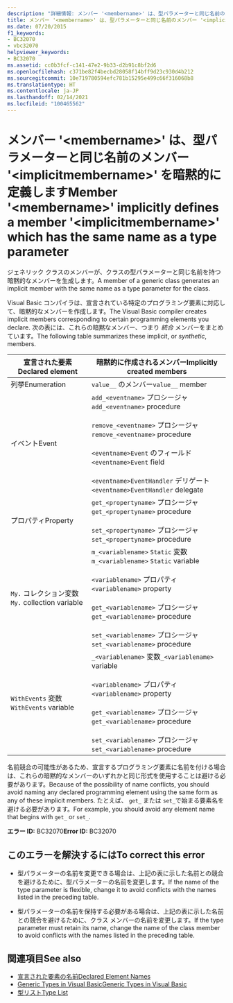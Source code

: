 ```yaml
---
description: "詳細情報: メンバー '<membername>' は、型パラメーターと同じ名前のメンバー '<implicitmembername>' を暗黙的に定義します"
title: メンバー '<membername>' は、型パラメーターと同じ名前のメンバー '<implicitmembername>' を暗黙的に定義します
ms.date: 07/20/2015
f1_keywords:
- BC32070
- vbc32070
helpviewer_keywords:
- BC32070
ms.assetid: cc0b3fcf-c141-47e2-9b33-d2b91c8bf2d6
ms.openlocfilehash: c371be82f4becbd28058f14bff9d23c930d4b212
ms.sourcegitcommit: 10e719780594efc781b15295e499c66f316068b8
ms.translationtype: HT
ms.contentlocale: ja-JP
ms.lasthandoff: 02/14/2021
ms.locfileid: "100465562"
---
```

# <a name="member-membername-implicitly-defines-a-member-implicitmembername-which-has-the-same-name-as-a-type-parameter"></a><span data-ttu-id="7a0ef-103">メンバー '\<membername>' は、型パラメーターと同じ名前のメンバー '\<implicitmembername>' を暗黙的に定義します</span><span class="sxs-lookup"><span data-stu-id="7a0ef-103">Member '\<membername>' implicitly defines a member '\<implicitmembername>' which has the same name as a type parameter</span></span>

<span data-ttu-id="7a0ef-104">ジェネリック クラスのメンバーが、クラスの型パラメーターと同じ名前を持つ暗黙的なメンバーを生成します。</span><span class="sxs-lookup"><span data-stu-id="7a0ef-104">A member of a generic class generates an implicit member with the same name as a type parameter for the class.</span></span>  
  
 <span data-ttu-id="7a0ef-105">Visual Basic コンパイラは、宣言されている特定のプログラミング要素に対応して、暗黙的なメンバーを作成します。</span><span class="sxs-lookup"><span data-stu-id="7a0ef-105">The Visual Basic compiler creates implicit members corresponding to certain programming elements you declare.</span></span> <span data-ttu-id="7a0ef-106">次の表には、これらの暗黙なメンバー、つまり *統合* メンバーをまとめています。</span><span class="sxs-lookup"><span data-stu-id="7a0ef-106">The following table summarizes these implicit, or *synthetic*, members.</span></span>  
  
|<span data-ttu-id="7a0ef-107">宣言された要素</span><span class="sxs-lookup"><span data-stu-id="7a0ef-107">Declared element</span></span>|<span data-ttu-id="7a0ef-108">暗黙的に作成されるメンバー</span><span class="sxs-lookup"><span data-stu-id="7a0ef-108">Implicitly created members</span></span>|  
|----------------------|--------------------------------|  
|<span data-ttu-id="7a0ef-109">列挙</span><span class="sxs-lookup"><span data-stu-id="7a0ef-109">Enumeration</span></span>|<span data-ttu-id="7a0ef-110">`value__` のメンバー</span><span class="sxs-lookup"><span data-stu-id="7a0ef-110">`value__` member</span></span>|  
|<span data-ttu-id="7a0ef-111">イベント</span><span class="sxs-lookup"><span data-stu-id="7a0ef-111">Event</span></span>|<span data-ttu-id="7a0ef-112">`add_<eventname>` プロシージャ</span><span class="sxs-lookup"><span data-stu-id="7a0ef-112">`add_<eventname>` procedure</span></span><br /><br /> <span data-ttu-id="7a0ef-113">`remove_<eventname>` プロシージャ</span><span class="sxs-lookup"><span data-stu-id="7a0ef-113">`remove_<eventname>` procedure</span></span><br /><br /> <span data-ttu-id="7a0ef-114">`<eventname>Event` のフィールド</span><span class="sxs-lookup"><span data-stu-id="7a0ef-114">`<eventname>Event` field</span></span><br /><br /> <span data-ttu-id="7a0ef-115">`<eventname>EventHandler` デリゲート</span><span class="sxs-lookup"><span data-stu-id="7a0ef-115">`<eventname>EventHandler` delegate</span></span>|  
|<span data-ttu-id="7a0ef-116">プロパティ</span><span class="sxs-lookup"><span data-stu-id="7a0ef-116">Property</span></span>|<span data-ttu-id="7a0ef-117">`get_<propertyname>` プロシージャ</span><span class="sxs-lookup"><span data-stu-id="7a0ef-117">`get_<propertyname>` procedure</span></span><br /><br /> <span data-ttu-id="7a0ef-118">`set_<propertyname>` プロシージャ</span><span class="sxs-lookup"><span data-stu-id="7a0ef-118">`set_<propertyname>` procedure</span></span>|  
|<span data-ttu-id="7a0ef-119">`My.` コレクション変数</span><span class="sxs-lookup"><span data-stu-id="7a0ef-119">`My.` collection variable</span></span>|<span data-ttu-id="7a0ef-120">`m_<variablename>` `Static` 変数</span><span class="sxs-lookup"><span data-stu-id="7a0ef-120">`m_<variablename>` `Static` variable</span></span><br /><br /> <span data-ttu-id="7a0ef-121">`<variablename>` プロパティ</span><span class="sxs-lookup"><span data-stu-id="7a0ef-121">`<variablename>` property</span></span><br /><br /> <span data-ttu-id="7a0ef-122">`get_<variablename>` プロシージャ</span><span class="sxs-lookup"><span data-stu-id="7a0ef-122">`get_<variablename>` procedure</span></span><br /><br /> <span data-ttu-id="7a0ef-123">`set_<variablename>` プロシージャ</span><span class="sxs-lookup"><span data-stu-id="7a0ef-123">`set_<variablename>` procedure</span></span>|  
|<span data-ttu-id="7a0ef-124">`WithEvents` 変数</span><span class="sxs-lookup"><span data-stu-id="7a0ef-124">`WithEvents` variable</span></span>|<span data-ttu-id="7a0ef-125">`_<variablename>` 変数</span><span class="sxs-lookup"><span data-stu-id="7a0ef-125">`_<variablename>` variable</span></span><br /><br /> <span data-ttu-id="7a0ef-126">`<variablename>` プロパティ</span><span class="sxs-lookup"><span data-stu-id="7a0ef-126">`<variablename>` property</span></span><br /><br /> <span data-ttu-id="7a0ef-127">`get_<variablename>` プロシージャ</span><span class="sxs-lookup"><span data-stu-id="7a0ef-127">`get_<variablename>` procedure</span></span><br /><br /> <span data-ttu-id="7a0ef-128">`set_<variablename>` プロシージャ</span><span class="sxs-lookup"><span data-stu-id="7a0ef-128">`set_<variablename>` procedure</span></span>|  
  
 <span data-ttu-id="7a0ef-129">名前競合の可能性があるため、宣言するプログラミング要素に名前を付ける場合は、これらの暗黙的なメンバーのいずれかと同じ形式を使用することは避ける必要があります。</span><span class="sxs-lookup"><span data-stu-id="7a0ef-129">Because of the possibility of name conflicts, you should avoid naming any declared programming element using the same form as any of these implicit members.</span></span> <span data-ttu-id="7a0ef-130">たとえば、 `get_` または `set_`で始まる要素名を避ける必要があります。</span><span class="sxs-lookup"><span data-stu-id="7a0ef-130">For example, you should avoid any element name that begins with `get_` or `set_`.</span></span>  
  
 <span data-ttu-id="7a0ef-131">**エラー ID:** BC32070</span><span class="sxs-lookup"><span data-stu-id="7a0ef-131">**Error ID:** BC32070</span></span>  
  
## <a name="to-correct-this-error"></a><span data-ttu-id="7a0ef-132">このエラーを解決するには</span><span class="sxs-lookup"><span data-stu-id="7a0ef-132">To correct this error</span></span>  
  
- <span data-ttu-id="7a0ef-133">型パラメーターの名前を変更できる場合は、上記の表に示した名前との競合を避けるために、型パラメーターの名前を変更します。</span><span class="sxs-lookup"><span data-stu-id="7a0ef-133">If the name of the type parameter is flexible, change it to avoid conflicts with the names listed in the preceding table.</span></span>  
  
- <span data-ttu-id="7a0ef-134">型パラメーターの名前を保持する必要がある場合は、上記の表に示した名前との競合を避けるために、クラス メンバーの名前を変更します。</span><span class="sxs-lookup"><span data-stu-id="7a0ef-134">If the type parameter must retain its name, change the name of the class member to avoid conflicts with the names listed in the preceding table.</span></span>  
  
## <a name="see-also"></a><span data-ttu-id="7a0ef-135">関連項目</span><span class="sxs-lookup"><span data-stu-id="7a0ef-135">See also</span></span>

- [<span data-ttu-id="7a0ef-136">宣言された要素の名前</span><span class="sxs-lookup"><span data-stu-id="7a0ef-136">Declared Element Names</span></span>](../programming-guide/language-features/declared-elements/declared-element-names.md)
- [<span data-ttu-id="7a0ef-137">Generic Types in Visual Basic</span><span class="sxs-lookup"><span data-stu-id="7a0ef-137">Generic Types in Visual Basic</span></span>](../programming-guide/language-features/data-types/generic-types.md)
- [<span data-ttu-id="7a0ef-138">型リスト</span><span class="sxs-lookup"><span data-stu-id="7a0ef-138">Type List</span></span>](../language-reference/statements/type-list.md)
